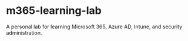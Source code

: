 # m365-learning-lab
A personal lab for learning Microsoft 365, Azure AD, Intune, and security administration.
